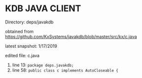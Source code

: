 # KDB JAVA CLIENT

Directory: deps/javakdb

obtained from https://github.com/KxSystems/javakdb/blob/master/src/kx/c.java

latest snapshot: 1/17/2019

edited file: c.java
1. line 13: `package deps.javakdb;`
2. line 58: `public class c implements AutoCloseable {`
